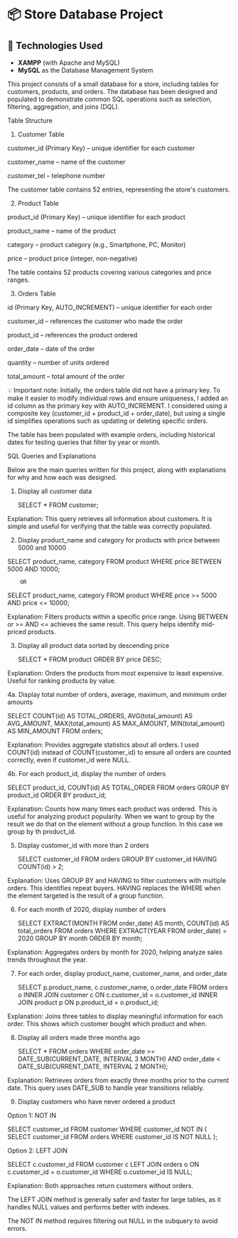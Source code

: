 # 📦 Store Database Project  

## 🚀 Technologies Used  
- **XAMPP** (with Apache and MySQL)  
- **MySQL** as the Database Management System 

This project consists of a small database for a store, including tables for customers, products, and orders. The database has been designed and populated to demonstrate common SQL operations such as selection, filtering, aggregation, and joins (DQL).

Table Structure

1. Customer Table

customer_id (Primary Key) – unique identifier for each customer

customer_name – name of the customer

customer_tel – telephone number

The customer table contains 52 entries, representing the store's customers.

2. Product Table

product_id (Primary Key) – unique identifier for each product

product_name – name of the product

category – product category (e.g., Smartphone, PC, Monitor)

price – product price (integer, non-negative)

The table contains 52 products covering various categories and price ranges.

3. Orders Table

id (Primary Key, AUTO_INCREMENT) – unique identifier for each order

customer_id – references the customer who made the order

product_id – references the product ordered

order_date – date of the order

quantity – number of units ordered

total_amount – total amount of the order

💡 Important note: Initially, the orders table did not have a primary key. To make it easier to modify individual rows and ensure uniqueness, I added an id column as the primary key with AUTO_INCREMENT.
I considered using a composite key (customer_id + product_id + order_date), but using a single id simplifies operations such as updating or deleting specific orders.

The table has been populated with example orders, including historical dates for testing queries that filter by year or month.

SQL Queries and Explanations

Below are the main queries written for this project, along with explanations for why and how each was designed.

1. Display all customer data

   SELECT * FROM customer;

Explanation: This query retrieves all information about customers. It is simple and useful for verifying that the table was correctly populated.

2.  Display product_name and category for products with price between 5000 and 10000

   SELECT product_name, category FROM product WHERE price BETWEEN 5000 AND 10000;

        OR

   SELECT product_name, category FROM product WHERE price >= 5000 AND price <= 10000;

Explanation: Filters products within a specific price range. Using BETWEEN or >= AND <= achieves the same result. This query helps identify mid-priced products.

3. Display all product data sorted by descending price
   
   SELECT * FROM product ORDER BY price DESC;

Explanation: Orders the products from most expensive to least expensive. Useful for ranking products by value.

4a. Display total number of orders, average, maximum, and minimum order amounts

   SELECT COUNT(id) AS TOTAL_ORDERS,
   AVG(total_amount) AS AVG_AMOUNT,
   MAX(total_amount) AS MAX_AMOUNT,
   MIN(total_amount) AS MIN_AMOUNT
   FROM orders;

Explanation: Provides aggregate statistics about all orders. I used COUNT(id) instead of COUNT(customer_id) to ensure all orders are counted correctly, even if customer_id were NULL. 

4b. For each product_id, display the number of orders

   SELECT product_id, COUNT(id) AS TOTAL_ORDER
   FROM orders
   GROUP BY product_id
   ORDER BY product_id;

Explanation: Counts how many times each product was ordered. This is useful for analyzing product popularity. When we want to group by the result we do that on the element without a group function. In this case we group by th product_id.

5. Display customer_id with more than 2 orders
  
   SELECT customer_id 
   FROM orders
   GROUP BY customer_id
   HAVING COUNT(id) > 2;

Explanation: Uses GROUP BY and HAVING to filter customers with multiple orders. This identifies repeat buyers. HAVING replaces the WHERE when the element targeted is the result of a group function.

6. For each month of 2020, display number of orders
   
   SELECT EXTRACT(MONTH FROM order_date) AS month, COUNT(id) AS total_orders
   FROM orders
   WHERE EXTRACT(YEAR FROM order_date) = 2020
   GROUP BY month
   ORDER BY month;

Explanation: Aggregates orders by month for 2020, helping analyze sales trends throughout the year.

7. For each order, display product_name, customer_name, and order_date
  
   SELECT p.product_name, c.customer_name, o.order_date
   FROM orders o
   INNER JOIN customer c ON c.customer_id = o.customer_id
   INNER JOIN product p ON p.product_id = o.product_id;

Explanation: Joins three tables to display meaningful information for each order. This shows which customer bought which product and when.

8. Display all orders made three months ago

   SELECT *
   FROM orders
   WHERE order_date >= DATE_SUB(CURRENT_DATE, INTERVAL 3 MONTH)
   AND order_date < DATE_SUB(CURRENT_DATE, INTERVAL 2 MONTH);

Explanation: Retrieves orders from exactly three months prior to the current date. This query uses DATE_SUB to handle year transitions reliably.

9. Display customers who have never ordered a product

Option 1: NOT IN

   SELECT customer_id
   FROM customer
   WHERE customer_id NOT IN (
   SELECT customer_id
   FROM orders
   WHERE customer_id IS NOT NULL
   );

Option 2: LEFT JOIN

   SELECT c.customer_id
   FROM customer c
   LEFT JOIN orders o ON c.customer_id = o.customer_id
   WHERE o.customer_id IS NULL;

Explanation: Both approaches return customers without orders.

The LEFT JOIN method is generally safer and faster for large tables, as it handles NULL values and performs better with indexes.

The NOT IN method requires filtering out NULL in the subquery to avoid errors.
